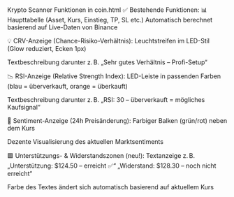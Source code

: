 Krypto Scanner
Funktionen in coin.html
✅ Bestehende Funktionen:
📊 Haupttabelle (Asset, Kurs, Einstieg, TP, SL etc.)
Automatisch berechnet basierend auf Live-Daten von Binance

💡 CRV-Anzeige (Chance-Risiko-Verhältnis):
Leuchtstreifen im LED-Stil (Glow reduziert, Ecken 1px)

Textbeschreibung darunter z. B. „Sehr gutes Verhältnis – Profi-Setup“

📉 RSI-Anzeige (Relative Strength Index):
LED-Leiste in passenden Farben (blau = überverkauft, orange = überkauft)

Textbeschreibung darunter z. B. „RSI: 30 – überverkauft = mögliches Kaufsignal“

🔴 Sentiment-Anzeige (24h Preisänderung):
Farbiger Balken (grün/rot) neben dem Kurs

Dezente Visualisierung des aktuellen Marktsentiments

🟩 Unterstützungs- & Widerstandszonen (neu!):
Textanzeige z. B.
„Unterstützung: $124.50 – erreicht ✅“
„Widerstand: $128.30 – noch nicht erreicht“

Farbe des Textes ändert sich automatisch basierend auf aktuellem Kurs

